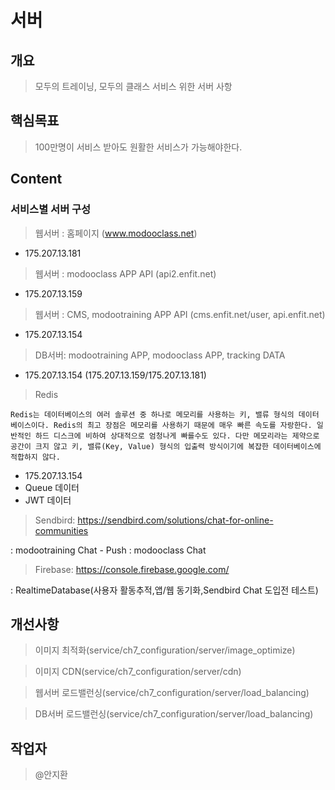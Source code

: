 # 서버

## 개요
> 모두의 트레이닝, 모두의 클래스 서비스 위한 서버 사항

## 핵심목표
> 100만명이 서비스 받아도 원활한 서비스가 가능해야한다.

## Content
### 서비스별 서버 구성

> 웹서버 : 홈페이지 (www.modooclass.net)
- 175.207.13.181
> 웹서버 : modooclass APP API (api2.enfit.net)
- 175.207.13.159
> 웹서버 : CMS, modootraining APP API  (cms.enfit.net/user, api.enfit.net)
- 175.207.13.154
> DB서버: modootraining APP, modooclass APP, tracking DATA
- 175.207.13.154 (175.207.13.159/175.207.13.181)
> Redis
```redis
Redis는 데이터베이스의 여러 솔루션 중 하나로 메모리를 사용하는 키, 밸류 형식의 데이터베이스이다. Redis의 최고 장점은 메모리를 사용하기 때문에 매우 빠른 속도를 자랑한다. 일반적인 하드 디스크에 비하여 상대적으로 엄청나게 빠를수도 있다. 다만 메모리라는 제약으로 공간이 크지 않고 키, 밸류(Key, Value) 형식의 입출력 방식이기에 복잡한 데이터베이스에 적합하지 않다.
```
- 175.207.13.154
- Queue 데이터
- JWT 데이터
> Sendbird: https://sendbird.com/solutions/chat-for-online-communities

: modootraining Chat - Push
: modooclass Chat

> Firebase: https://console.firebase.google.com/

: RealtimeDatabase(사용자 활동추적,앱/웹 동기화,Sendbird Chat 도입전 테스트)

## 개선사항

> 이미지 최적화(service/ch7_configuration/server/image_optimize)

> 이미지 CDN(service/ch7_configuration/server/cdn)

> 웹서버 로드밸런싱(service/ch7_configuration/server/load_balancing)

> DB서버 로드밸런싱(service/ch7_configuration/server/load_balancing)

## 작업자
> @안지환
